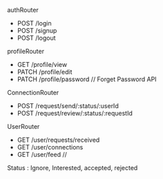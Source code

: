 authRouter
- POST /login
- POST /signup
- POST /logout

profileRouter
- GET /profile/view
- PATCH /profile/edit
- PATCH /profile/password     // Forget Password API

ConnectionRouter
- POST /request/send/:status/:userId
- POST /request/review/:status/:requestId

UserRouter
- GET /user/requests/received
- GET /user/connections
- GET /user/feed             // 





Status : Ignore, Interested, accepted, rejected